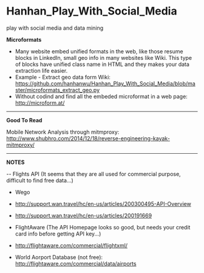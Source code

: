 # Hanhan_Play_With_Social_Media
play with social media and data mining


<b>Microformats</b>

* Many website embed unified formats in the web, like those resume blocks in LinkedIn, small geo info in many websites like Wiki. This type of blocks have unified class name in HTML and they makes your data extraction life easier.
* Example - Extract geo data form Wiki: https://github.com/hanhanwu/Hanhan_Play_With_Social_Media/blob/master/microformats_extract_geo.py
* Without codind and find all the embeded microformat in a web page: http://microform.at/


*********************************************

<b>Good To Read</b>

Mobile Network Analysis through mitmproxy: http://www.shubhro.com/2014/12/18/reverse-engineering-kayak-mitmproxy/


*********************************************

<b>NOTES</b>

-- Flights API   (It seems that they are all used for commercial purpose, difficult to find free data...)

* Wego
 * http://support.wan.travel/hc/en-us/articles/200300495-API-Overview
 * http://support.wan.travel/hc/en-us/articles/200191669

* FlightAware  (The API Homepage looks so good, but needs your credit card info before getting API key...)
 * http://flightaware.com/commercial/flightxml/
 * World Aorport Database (not free): http://flightaware.com/commercial/data/airports
